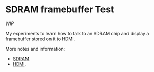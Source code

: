 SDRAM framebuffer Test
======================

_WIP_

My experiments to learn how to talk to an SDRAM chip and display a
framebuffer stored on it to HDMI.

More notes and information:
 - [SDRAM](https://github.com/BrunoLevy/learn-fpga/blob/master/FemtoRV/TUTORIALS/SDRAM.md).
 - [HDMI](https://github.com/BrunoLevy/learn-fpga/blob/master/FemtoRV/TUTORIALS/HDMI.md).

